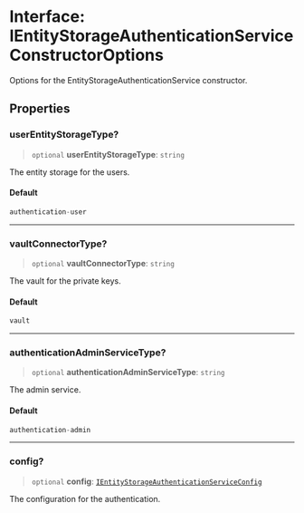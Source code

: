 # Interface: IEntityStorageAuthenticationServiceConstructorOptions

Options for the EntityStorageAuthenticationService constructor.

## Properties

### userEntityStorageType?

> `optional` **userEntityStorageType**: `string`

The entity storage for the users.

#### Default

```ts
authentication-user
```

***

### vaultConnectorType?

> `optional` **vaultConnectorType**: `string`

The vault for the private keys.

#### Default

```ts
vault
```

***

### authenticationAdminServiceType?

> `optional` **authenticationAdminServiceType**: `string`

The admin service.

#### Default

```ts
authentication-admin
```

***

### config?

> `optional` **config**: [`IEntityStorageAuthenticationServiceConfig`](IEntityStorageAuthenticationServiceConfig.md)

The configuration for the authentication.
